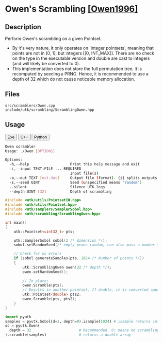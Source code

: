 # Owen's Scrambling [[Owen1996]](https://link.springer.com/chapter/10.1007/978-1-4612-2552-2_19)

## Description 

Perform Owen's scrambling on a given Pointset.

* By it's very nature, it only operates on 'integer pointsets', meaning that
points are not in [0, 1], but integers [[0, INT_MAX]]. There are no check on the type
in the executable version and double are cast to integers (and will likely be converted to 0).
* This implementation does not store the full permutation tree. It is recomputed
by seeding a PRNG. Hence, it is recommended to use a depth of 32 which do not cause noticable
memory allocation. 

## Files

```
src/scramblers/Owen.cpp  
include/utk/scrambling/ScramblingOwen.hpp
```

## Usage

<button class="tablink exebutton" onclick="openCode('exe', this)" markdown="1">Exe</button> 
<button class="tablink cppbutton" onclick="openCode('cpp', this)" markdown="1">C++</button> 
<button class="tablink pybutton" onclick="openCode('py', this)" markdown="1">Python</button> 
<br/>
  

<div class="exe tabcontent">

```bash
Owen scrambler
Usage: ./Owen [OPTIONS]

Options:
  -h,--help                   Print this help message and exit
  -i,--input TEXT:FILE ... REQUIRED
                              Input file(s)
  -o,--out TEXT [out.dat]     Output file (format). {i} splits outputs in multiple files and token is replaced by index.
  -s,--seed UINT              Seed (unspecified means 'random')
  --silent                    Silence UTK logs
  --depth UINT [32]           Depth of scrambling
```

</div>

<div class="cpp tabcontent">

```  cpp
#include <utk/utils/PointsetIO.hpp>
#include <utk/utils/Pointset.hpp>
#include <utk/samplers/SamplerSobol.hpp>
#include <utk/scrambling/ScramblingOwen.hpp>

int main()
{
    utk::Pointset<uint32_t> pts;

    utk::SamplerSobol sobol(2 /* dimension */);
    sobol.setRandomSeed(/* empty means random, can also pass a number */);

    // Check for no errors
    if (sobol.generateSamples(pts, 1024 /* Number of points */))
    {
        utk::ScramblingOwen owen(32 /* depth */);
        owen.setRandomSeed();
        
        // In place:
        owen.Scramble(pts);
        // Results in another pointset. If double, it is converted appropriatly
        utk::Pointset<double> pts2;
        owen.Scramble(pts, pts2);        
    }
}
```  

</div>

<div class="py tabcontent">

``` python
import pyutk
samples = pyutk.Sobol(d=2, depth=0).isample(1024) # isample returns integers
sc = pyutk.Owen(
  depth = 32                      # Recommended. 0: means no scrambling, log2(N) is common, but 32 is even better !
).scramble(samples)               # returns a double array
```  

</div>